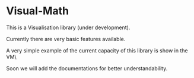 # Visual-Math

This is a Visualisation library (under development).

Currently there are very basic features available.

A very simple example of the current capacity of this library is show in the VM\

Soon we will add the documentations for better understandability.
